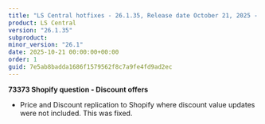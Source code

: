 ```yaml
---
title: "LS Central hotfixes - 26.1.35, Release date October 21, 2025 - Hotfixes"
product: LS Central
version: "26.1.35"
subproduct: 
minor_version: "26.1"
date: 2025-10-21 00:00:00+00:00
order: 1
guid: 7e5ab8badda1686f1579562f8c7a9fe4fd9ad2ec
---
```


<strong>73373 Shopify question - Discount offers</strong>
<ul><li>Price and Discount replication to Shopify where discount value updates were not included. This was fixed. </li></ul>
